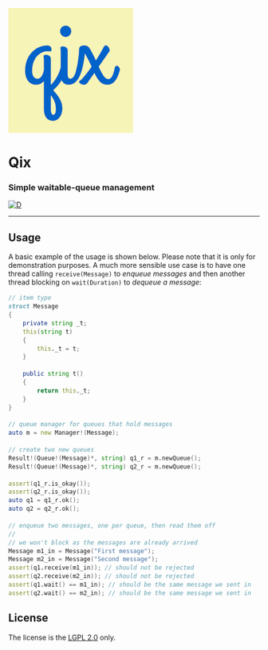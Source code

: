 
![](branding/logo_small.png)

# Qix
### Simple waitable-queue management

[![D](https://github.com/deavmi/qix/actions/workflows/d.yml/badge.svg)](https://github.com/deavmi/qix/actions/workflows/d.yml)

---

## Usage

A basic example of the usage is shown below. Please note that it is only for demonstration purposes. A much more sensible use case is to have one thread calling `receive(Message)` to _enqueue messages_ and then another thread blocking on `wait(Duration)` to _dequeue a message_:

```d
// item type
struct Message
{
	private string _t;
	this(string t)
	{
		this._t = t;
	}

	public string t()
	{
		return this._t;
	}
} 

// queue manager for queues that hold messages
auto m = new Manager!(Message);

// create two new queues
Result!(Queue!(Message)*, string) q1_r = m.newQueue();
Result!(Queue!(Message)*, string) q2_r = m.newQueue();

assert(q1_r.is_okay());
assert(q2_r.is_okay());
auto q1 = q1_r.ok();
auto q2 = q2_r.ok();

// enqueue two messages, one per queue, then read them off
//
// we won't block as the messages are already arrived
Message m1_in = Message("First message");
Message m2_in = Message("Second message");
assert(q1.receive(m1_in)); // should not be rejected
assert(q2.receive(m2_in)); // should not be rejected
assert(q1.wait() == m1_in); // should be the same message we sent in
assert(q2.wait() == m2_in); // should be the same message we sent in
```

## License

The license is the [LGPL 2.0](LICENSE) only.